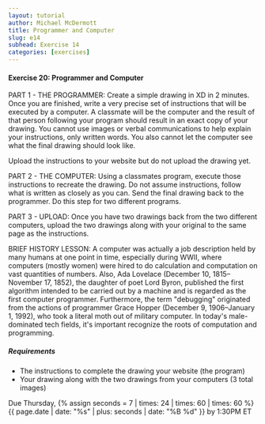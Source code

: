 ```yaml
---
layout: tutorial
author: Michael McDermott
title: Programmer and Computer
slug: e14
subhead: Exercise 14
categories: [exercises]
---
```

#### Exercise 20: Programmer and Computer

PART 1 - THE PROGRAMMER: Create a simple drawing in XD in 2 minutes. Once you are finished, write a very precise set of instructions that will be executed by a computer. A classmate will be the computer and the result of that person following your program should result in an exact copy of your drawing. You cannot use images or verbal communications to help explain your instructions, only written words. You also cannot let the computer see what the final drawing should look like.

Upload the instructions to your website but do not upload the drawing yet.

PART 2 - THE COMPUTER: Using a classmates program, execute those instructions to recreate the drawing. Do not assume instructions, follow what is written as closely as you can. Send the final drawing back to the programmer. Do this step for two different programs.

PART 3 - UPLOAD: Once you have two drawings back from the two different computers, upload the two drawings along with your original to the same page as the instructions.

BRIEF HISTORY LESSON: A computer was actually a job description held by many humans at one point in time, especially during WWII, where computers (mostly women) were hired to do calculation and computation on vast quantities of numbers. Also, Ada Lovelace (December 10, 1815–November 17, 1852), the daughter of poet Lord Byron, published the first algorithm intended to be carried out by a machine and is regarded as the first computer programmer. Furthermore, the term "debugging" originated from the actions of programmer Grace Hopper (December 9, 1906&ndash;January 1, 1992), who took a literal moth out of military computer. In today's male-dominated tech fields, it's important recognize the roots of computation and programming.

##### Requirements

* The instructions to complete the drawing your website (the program)
* Your drawing along with the two drawings from your computers (3 total images)

<span class="due">Due Thursday, {% assign seconds = 7 | times: 24 | times: 60 | times: 60 %}{{ page.date | date: "%s" | plus: seconds | date: "%B %d" }} by 1:30PM ET</span>
